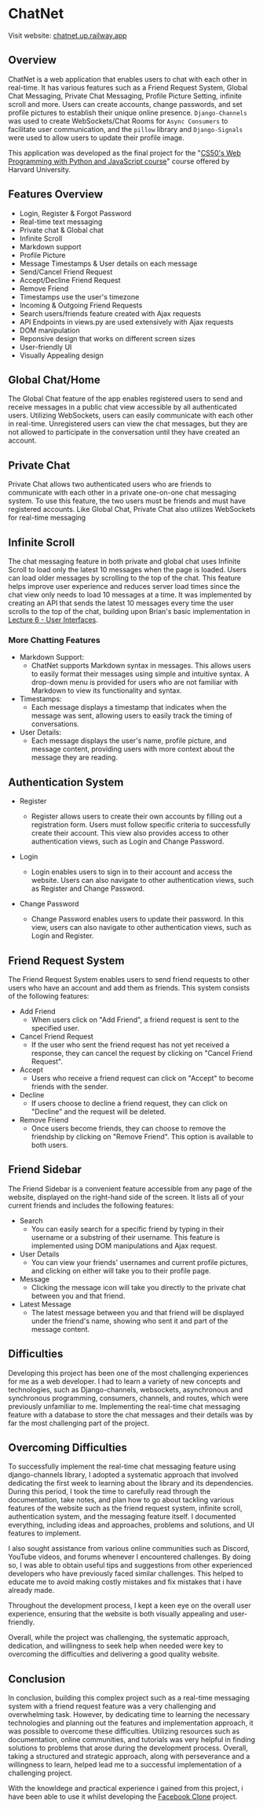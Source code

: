 # ChatNet

Visit website: [chatnet.up.railway.app](https://chatnet.up.railway.app/)

## Overview

ChatNet is a web application that enables users to chat with each other in real-time. It has various features such as a Friend Request System, Global Chat Messaging, Private Chat Messaging, Profile Picture Setting, infinite scroll and more. Users can create accounts, change passwords, and set profile pictures to establish their unique online presence. `Django-Channels` was used to create WebSockets/Chat Rooms for `Async Consumers` to facilitate user communication, and the `pillow` library and `Django-Signals` were used to allow users to update their profile image.

This application was developed as the final project for the "[CS50's Web Programming with Python and JavaScript course](https://cs50.harvard.edu/web/2020/)" course offered by Harvard University.

## Features Overview

- Login, Register & Forgot Password
- Real-time text messaging
- Private chat & Global chat
- Infinite Scroll
- Markdown support
- Profile Picture
- Message Timestamps & User details on each message
- Send/Cancel Friend Request
- Accept/Decline Friend Request
- Remove Friend
- Timestamps use the user's timezone
- Incoming & Outgoing Friend Requests
- Search users/friends feature created with Ajax requests
- API Endpoints in views.py are used extensively with Ajax requests
- DOM manipulation
- Reponsive design that works on different screen sizes
- User-friendly UI
- Visually Appealing design

## Global Chat/Home

The Global Chat feature of the app enables registered users to send and receive messages in a public chat view accessible by all authenticated users. Utilizing WebSockets, users can easily communicate with each other in real-time. Unregistered users can view the chat messages, but they are not allowed to participate in the conversation until they have created an account.

## Private Chat

Private Chat allows two authenticated users who are friends to communicate with each other in a private one-on-one chat messaging system. To use this feature, the two users must be friends and must have registered accounts. Like Global Chat, Private Chat also utilizes WebSockets for real-time messaging

## Infinite Scroll

The chat messaging feature in both private and global chat uses Infinite Scroll to load only the latest 10 messages when the page is loaded. Users can load older messages by scrolling to the top of the chat. This feature helps improve user experience and reduces server load times since the chat view only needs to load 10 messages at a time. It was implemented by creating an API that sends the latest 10 messages every time the user scrolls to the top of the chat, building upon Brian's basic implementation in [Lecture 6 - User Interfaces](https://cs50.harvard.edu/web/2020/weeks/6/).

### More Chatting Features

- Markdown Support:
  - ChatNet supports Markdown syntax in messages. This allows users to easily format their messages using simple and intuitive syntax. A drop-down menu is provided for users who are not familiar with Markdown to view its functionality and syntax.
- Timestamps:
  - Each message displays a timestamp that indicates when the message was sent, allowing users to easily track the timing of conversations.
- User Details:
  - Each message displays the user's name, profile picture, and message content, providing users with more context about the message they are reading.

## Authentication System

- Register

  - Register allows users to create their own accounts by filling out a registration form. Users must follow specific criteria to successfully create their account. This view also provides access to other authentication views, such as Login and Change Password.

- Login

  - Login enables users to sign in to their account and access the website. Users can also navigate to other authentication views, such as Register and Change Password.

- Change Password

  - Change Password enables users to update their password. In this view, users can also navigate to other authentication views, such as Login and Register.

## Friend Request System

The Friend Request System enables users to send friend requests to other users who have an account and add them as friends. This system consists of the following features:

- Add Friend
  - When users click on "Add Friend", a friend request is sent to the specified user.
- Cancel Friend Request
  - If the user who sent the friend request has not yet received a response, they can cancel the request by clicking on "Cancel Friend Request".
- Accept
  - Users who receive a friend request can click on "Accept" to become friends with the sender.
- Decline
  - If users choose to decline a friend request, they can click on "Decline" and the request will be deleted.
- Remove Friend
  - Once users become friends, they can choose to remove the friendship by clicking on "Remove Friend". This option is available to both users.

## Friend Sidebar

The Friend Sidebar is a convenient feature accessible from any page of the website, displayed on the right-hand side of the screen. It lists all of your current friends and includes the following features:

- Search
  - You can easily search for a specific friend by typing in their username or a substring of their username. This feature is implemented using DOM manipulations and Ajax request.
- User Details
  - You can view your friends' usernames and current profile pictures, and clicking on either will take you to their profile page.
- Message
  - Clicking the message icon will take you directly to the private chat between you and that friend.
- Latest Message
  - The latest message between you and that friend will be displayed under the friend's name, showing who sent it and part of the message content.

## Difficulties

Developing this project has been one of the most challenging experiences for me as a web developer. I had to learn a variety of new concepts and technologies, such as Django-channels, websockets, asynchronous and synchronous programming, consumers, channels, and routes, which were previously unfamiliar to me. Implementing the real-time chat messaging feature with a database to store the chat messages and their details was by far the most challenging part of the project.

## Overcoming Difficulties

To successfully implement the real-time chat messaging feature using django-channels library, I adopted a systematic approach that involved dedicating the first week to learning about the library and its dependencies. During this period, I took the time to carefully read through the documentation, take notes, and plan how to go about tackling various features of the website such as the friend request system, infinite scroll, authentication system, and the messaging feature itself. I documented everything, including ideas and approaches, problems and solutions, and UI features to implement.

I also sought assistance from various online communities such as Discord, YouTube videos, and forums whenever I encountered challenges. By doing so, I was able to obtain useful tips and suggestions from other experienced developers who have previously faced similar challenges. This helped to educate me to avoid making costly mistakes and fix mistakes that i have already made.

Throughout the development process, I kept a keen eye on the overall user experience, ensuring that the website is both visually appealing and user-friendly.

Overall, while the project was challenging, the systematic approach, dedication, and willingness to seek help when needed were key to overcoming the difficulties and delivering a good quality website.

## Conclusion

In conclusion, building this complex project such as a real-time messaging system with a friend request feature was a very challenging and overwhelming task. However, by dedicating time to learning the necessary technologies and planning out the features and implementation approach, it was possible to overcome these difficulties. Utilizing resources such as documentation, online communities, and tutorials was very helpful in finding solutions to problems that arose during the development process. Overall, taking a structured and strategic approach, along with perseverance and a willingness to learn, helped lead me to a successful implementation of a challenging project.

With the knowldege and practical experience i gained from this project, i have been able to use it whilst developing the [Facebook Clone](https://github.com/adrian-y1/odin-facebook) project.
